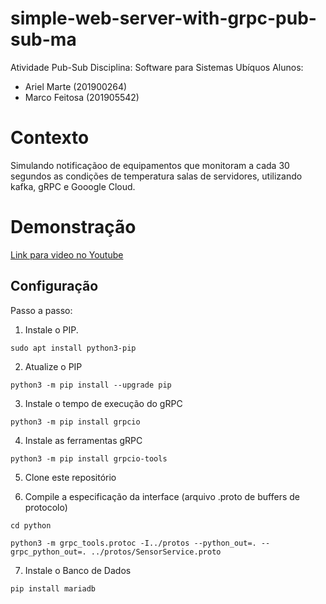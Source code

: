 # simple-web-server-with-grpc-pub-sub-ma

Atividade Pub-Sub
Disciplina: Software para Sistemas Ubíquos
Alunos: 
- Ariel Marte (201900264)
- Marco Feitosa (201905542)

# Contexto
Simulando notificaçãoo de equipamentos que monitoram a cada 30 segundos as condições
 de temperatura salas de servidores, utilizando kafka, gRPC e Gooogle Cloud.
 
# Demonstração

[Link para video no Youtube](https://youtu.be/1Gf43pl_zEU "Link para video no Youtube")


## Configuração

Passo a passo:

1) Instale o PIP.

`sudo apt install python3-pip`

2) Atualize o PIP

`python3 -m pip install --upgrade pip`

3) Instale o tempo de execução do gRPC

`python3 -m pip install grpcio`

4) Instale as ferramentas gRPC

`python3 -m pip install grpcio-tools`

5) Clone este repositório

6) Compile a especificação da interface (arquivo .proto de buffers de protocolo)

`cd python`

`python3 -m grpc_tools.protoc -I../protos --python_out=. --grpc_python_out=. ../protos/SensorService.proto `

7) Instale o Banco de Dados

`pip install mariadb`
